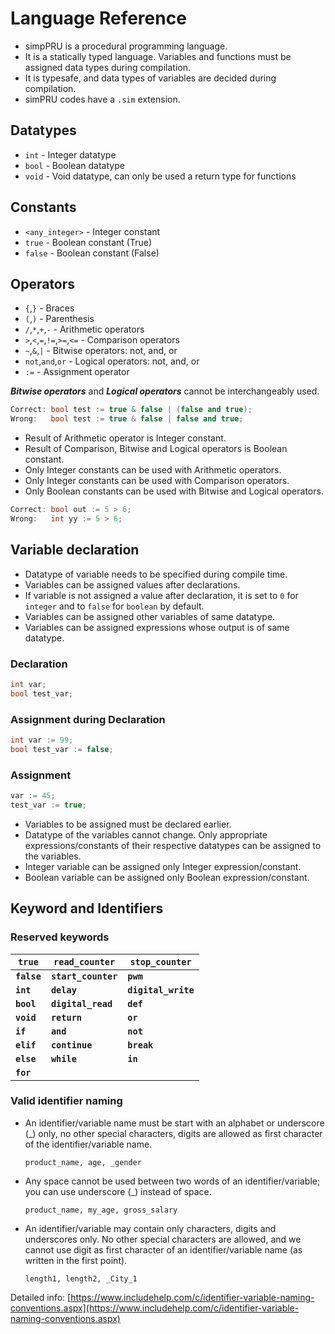 # Language Reference

* simpPRU is a procedural programming language.
* It is a statically typed language. Variables and functions must be assigned data types during compilation.
* It is typesafe, and data types of variables are decided during compilation.
* simPRU codes have a `.sim` extension.

## Datatypes

* `int` - Integer datatype
* `bool` - Boolean datatype
* `void` - Void datatype, can only be used a return type for functions

## Constants

* `<any_integer>` - Integer constant
* `true` - Boolean constant (True)
* `false` - Boolean constant (False)

## Operators

* `{`,`}` - Braces
* `(`,`)` - Parenthesis
* `/`,`*`,`+`,`-` - Arithmetic operators
* `>`,`<`,`=`,`!=`,`>=`,`<=` - Comparison operators
* `~`,`&`,`|` - Bitwise operators: not, and, or
* `not`,`and`,`or` - Logical operators: not, and, or
* `:=` - Assignment operator

***Bitwise operators*** and ***Logical operators*** cannot be interchangeably used.

```cpp
Correct: bool test := true & false | (false and true);
Wrong:   bool test := true & false | false and true;
```

* Result of Arithmetic operator is Integer constant.
* Result of Comparison, Bitwise and Logical operators is Boolean constant.
* Only Integer constants can be used with Arithmetic operators.
* Only Integer constants can be used with Comparison operators.
* Only Boolean constants can be used with Bitwise and Logical operators.

```cpp
Correct: bool out := 5 > 6;
Wrong:   int yy := 5 > 6;
```

## Variable declaration

* Datatype of variable needs to be specified during compile time.
* Variables can be assigned values after declarations.
* If variable is not assigned a value after declaration, it is set to `0` for `integer` and to `false` for `boolean` by default.    
* Variables can be assigned other variables of same datatype.
* Variables can be assigned expressions whose output is of same datatype.

### Declaration
  
```cpp
int var;
bool test_var;
```

### Assignment during Declaration

```cpp
int var := 99;
bool test_var := false;
```

### Assignment

```cpp
var := 45;
test_var := true;
```

* Variables to be assigned must be declared earlier.
* Datatype of the variables cannot change. Only appropriate expressions/constants of their respective datatypes can be assigned to the variables.
* Integer variable can be assigned only Integer expression/constant.
* Boolean variable can be assigned only Boolean expression/constant.

## Keyword and Identifiers

### Reserved keywords
 
| `true`  | `read_counter` | `stop_counter` |
| --- | --- | --- |
| **`false`** | **`start_counter`** | **`pwm`** |
| **`int`** | **`delay`** | **`digital_write`** |
| **`bool`** | **`digital_read`** | **`def`** |
| **`void`** | **`return`** | **`or`** |
| **`if`** | **`and`** | **`not`** |
| **`elif`** | **`continue`** | **`break`** |
| **`else`** | **`while`** | **`in`** |
| **`for`** | | |

### Valid identifier naming

* An identifier/variable name must be start with an alphabet or underscore (_) only, no other special characters, digits are allowed as first character of the identifier/variable name.

    `product_name, age, _gender`

* Any space cannot be used between two words of an identifier/variable; you can use underscore (_) instead of space.

    `product_name, my_age, gross_salary`


* An identifier/variable may contain only characters, digits and underscores only. No other special characters are allowed, and we cannot use digit as first character of an identifier/variable name (as written in the first point).

    `length1, length2, _City_1`

Detailed info: [https://www.includehelp.com/c/identifier-variable-naming-conventions.aspx](https://www.includehelp.com/c/identifier-variable-naming-conventions.aspx)